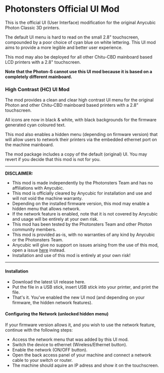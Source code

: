 # Photonsters Official UI Mod 
This is the official UI (User Interface) modification for the original Anycubic Photon Classic 3D printers. 

The default UI menu is hard to read on the small 2.8" touchscreen, compounded by a poor choice of cyan blue on white lettering. This UI mod aims to provide a more legible and better user experience. 

This mod may also be deployed for all other Chitu-CBD mainboard based LCD printers with a 2.8" touchscreen. 

**Note that the Photon-S cannot use this UI mod because it is based on a completely different mainboard.** 

### High Contrast (HC) UI Mod

The mod provides a clean and clear high contrast UI menu for the original Photon and other Chitu-CBD mainboard based printers with a 2.8" touchscreen. 

All icons are now in black & white, with black backgrounds for the firmware generated cyan coloured text. 

This mod also enables a hidden menu (depending on firmware version) that will allow users to network their printers via the embedded ethernet port on the machine mainboard.

The mod package includes a copy of the default (original) UI. You may revert if you decide that this mod is not for you. 

---

**DISCLAIMER:** 
- This mod is made independently by the Photonsters Team and has no affiliations with Anycubic.
- This mod is officially cleared by Anycubic for installation and use and will not void the machine warranty.
- Depending on the installed firmware version, this mod may enable a hidden menu that allows network.  
- If the network feature is enabled, note that it is not covered by Anycubic and usage will be entirely at your own risk.
- This mod has been tested by the Photonsters Team and other Photon community members. 
- This mod is provided as-is, with no warranties of any kind by Anycubic or the Photonsters Team.
- Anycubic will give no support on issues arising from the use of this mod, open a issue [here](../../issues/new) instead.
- Installation and use of this mod is entirely at your own risk!

---

#### Installation

- Download the latest UI release here. 
- Put the file in a USB stick, insert USB stick into your printer, and print the file. 
- That's it. You've enabled the new UI mod (and depending on your firmware, the hidden network features).  

#### Configuring the Network (unlocked hidden menu)
If your firmware version allows it, and you wish to use the network feature, continue with the following steps: 

- Access the network menu that was added by this UI mod. 
- Switch the device to ethernet (Wireless/Ethernet button). 
- Enable the network (ON/OFF button). 
- Open the back access panel of your machine and connect a network cable to your switch or router. 
- The machine should aquire an IP adress and show it on the touchscreen. 





